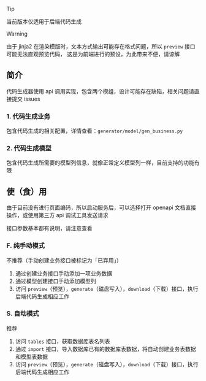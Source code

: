 > [!TIP]
> 当前版本仅适用于后端代码生成

> [!WARNING]
> 由于 jinja2 在渲染模版时，文本方式输出可能存在格式问题，所以 `preview` 接口可能无法直观预览代码，
> 这是为前端进行的预设，为此带来不便，请谅解

## 简介

代码生成器使用 api 调用实现，包含两个模组，设计可能存在缺陷，相关问题请直接提交 issues

### 1. 代码生成业务

包含代码生成的相关配置，详情查看：`generator/model/gen_business.py`

### 2. 代码生成模型

包含代码生成所需要的模型列信息，就像正常定义模型列一样，目前支持的功能有限

## 使（食）用

由于目前没有进行页面编码，所以启动服务后，可以选择打开 openapi 文档直接操作，或使用第三方 api 调试工具发送请求

接口参数基本都有说明，请注意查看

### F. 纯手动模式

不推荐（手动创建业务接口被标记为「已弃用」）

1. 通过创建业务接口手动添加一项业务数据
2. 通过模型创建接口手动添加模型列
3. 访问 `preview`（预览），`generate`（磁盘写入），`download`（下载）接口，执行后端代码生成相应工作

### S. 自动模式

推荐

1. 访问 `tables` 接口，获取数据库表名列表
2. 通过 `import` 接口，导入数据库已有的数据库表数据，将自动创建业务表数据和模型表数据
3. 访问 `preview`（预览），`generate`（磁盘写入），`download`（下载）接口，执行后端代码生成相应工作
